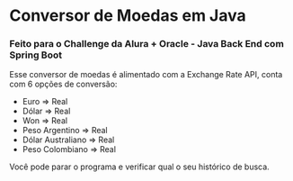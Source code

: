 ﻿# Conversor de Moedas em Java

 ### Feito para o Challenge da Alura + Oracle - Java Back End com Spring Boot

 Esse conversor de moedas é alimentado com a Exchange Rate API, conta com 6 opções de conversão:
 - Euro => Real
 - Dólar => Real
 - Won => Real
 - Peso Argentino => Real
 - Dólar Australiano => Real
 - Peso Colombiano => Real

Você pode parar o programa e verificar qual o seu histórico de busca.
